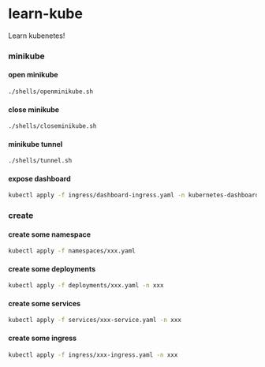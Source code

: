# learn-kube

Learn kubenetes!

### minikube

#### open minikube

```bash
./shells/openminikube.sh
```

#### close minikube

```bash
./shells/closeminikube.sh
```

#### minikube tunnel

```bash
./shells/tunnel.sh
```

#### expose dashboard

```bash
kubectl apply -f ingress/dashboard-ingress.yaml -n kubernetes-dashboard
```

### create

#### create some namespace

```bash
kubectl apply -f namespaces/xxx.yaml
```

#### create some deployments

```bash
kubectl apply -f deployments/xxx.yaml -n xxx
```

#### create some services

```bash
kubectl apply -f services/xxx-service.yaml -n xxx
```

#### create some ingress

```bash
kubectl apply -f ingress/xxx-ingress.yaml -n xxx
```
